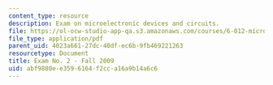 ```yaml
---
content_type: resource
description: Exam on microelectronic devices and circuits.
file: https://ol-ocw-studio-app-qa.s3.amazonaws.com/courses/6-012-microelectronic-devices-and-circuits-fall-2009/abf9880ee3596164f2cca16a9b14a6c6_MIT6_012F09_exam2.pdf
file_type: application/pdf
parent_uid: 4023a661-27dc-40df-ec6b-9fb469221263
resourcetype: Document
title: Exam No. 2 - Fall 2009
uid: abf9880e-e359-6164-f2cc-a16a9b14a6c6
---
```

